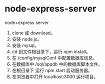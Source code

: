 # node-express-server
node+express server

1. clone 或 download。
2. 安装 node.js。
3. 安装 mysql。
4. cd 到文件根目录下，运行 npm install。
5. 在 /config/mysqlConf 中配置数据库信息。
6. 在数据库中 /sql/appdb 中的数据库脚本文件。
7. 在根目录下 运行 npm start 启动服务器。
8. 在浏览器中打开 localhost:3000 运行项目。
